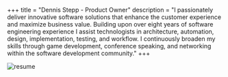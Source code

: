 +++
title = "Dennis Stepp - Product Owner"
description = "I passionately deliver innovative software solutions that enhance the customer experience and maximize business value. Building upon over eight years of software engineering experience I assist technologists in architecture, automation, design, implementation, testing, and workflow. I continuously broaden my skills through game development, conference speaking, and networking within the software development community."
+++

![resume](/img/about/dennis-stepp-resume.png  "Resume")
